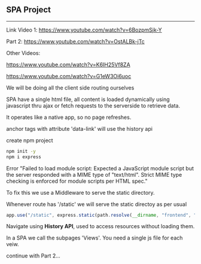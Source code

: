 ## SPA Project

---



Link Video 1: https://www.youtube.com/watch?v=6BozpmSjk-Y

Part 2: https://www.youtube.com/watch?v=OstALBk-jTc



Other Videos:

https://www.youtube.com/watch?v=K6IH25Vf8ZA

https://www.youtube.com/watch?v=G1eW3Oi6uoc



We will be doing all the client side routing ourselves

SPA have a single html file, all content is loaded dynamically using javascript thru ajax or fetch requests to the serverside to retrieve data.

It operates like a native app, so no page refreshes.



anchor tags with attribute 'data-link' will use the history api



create npm project

```sh
npm init -y
npm i express
```



Error "Failed to load module script: Expected a JavaScript module script but the server responded with a MIME type of "text/html". Strict MIME type checking is enforced for module scripts per HTML spec."



To fix this we use a Middleware to serve the static directory.

Whenever route has '/static' we will serve the static directoy as per usual

```js
app.use("/static", express.static(path.resolve(__dirname, "frontend", "static")))
```





Navigate using **History API**, used to access resources without loading them.



In a SPA we call the subpages 'Views'. You need a single js file for each veiw.



continue with Part 2...

















